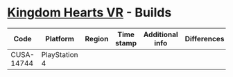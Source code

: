 # [Kingdom Hearts VR](index.md) - Builds

| Code       | Platform      | Region | Time stamp | Additional info | Differences               | Checksum            |
|------------|---------------|:------:|------------|-----------------|---------------------------|---------------------|
| CUSA-14744 | PlayStation 4 |        |            |                 |                           |                     |
